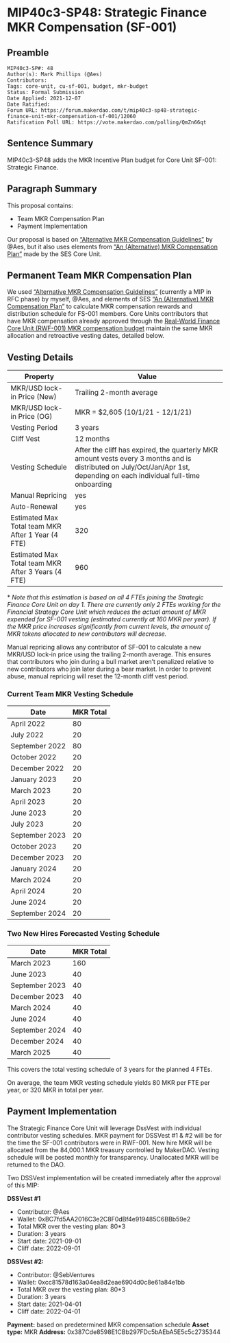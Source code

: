 # MIP40c3-SP48: Strategic Finance MKR Compensation (SF-001)

## Preamble

```
MIP40c3-SP#: 48
Author(s): Mark Phillips (@Aes)
Contributors:
Tags: core-unit, cu-sf-001, budget, mkr-budget
Status: Formal Submission
Date Applied: 2021-12-07
Date Ratified:
Forum URL: https://forum.makerdao.com/t/mip40c3-sp48-strategic-finance-unit-mkr-compensation-sf-001/12060
Ratification Poll URL: https://vote.makerdao.com/polling/QmZn66qt
```

## Sentence Summary

MIP40c3-SP48 adds the MKR Incentive Plan budget for Core Unit SF-001: Strategic Finance.

## Paragraph Summary

This proposal contains:

- Team MKR Compensation Plan
- Payment Implementation

Our proposal is based on [“Alternative MKR Compensation Guidelines”](https://forum.makerdao.com/t/alternative-mkr-compensation-guidelines/9049) by @Aes, but it also uses elements from [“An (Alternative) MKR Compensation Plan”](https://forum.makerdao.com/t/pre-mip-discussion-an-alternative-mkr-compensation-plan/8000) made by the SES Core Unit.

## Permanent Team MKR Compensation Plan

We used [“Alternative MKR Compensation Guidelines”](https://forum.makerdao.com/t/alternative-mkr-compensation-guidelines/9049) (currently a MIP in RFC phase) by myself, @Aes, and elements of SES [“An (Alternative) MKR Compensation Plan”](https://forum.makerdao.com/t/pre-mip-discussion-an-alternative-mkr-compensation-plan/8000) to calculate MKR compensation rewards and distribution schedule for FS-001 members. Core Units contributors that have MKR compensation already approved through the [Real-World Finance Core Unit (RWF-001) MKR compensation budget](https://github.com/makerdao/mips/blob/master/MIP40/MIP40c3-Subproposals/MIP40c3-SP38.md) maintain the same MKR allocation and retroactive vesting dates, detailed below.


## Vesting Details

| Property | 	Value |
|----------|----------|
|MKR/USD lock-in Price (New)|Trailing 2-month average|
|MKR/USD lock-in Price (OG)|MKR = $2,605 (10/1/21 - 12/1/21)| 
|Vesting Period|3 years|
|Cliff Vest|	12 months|
|Vesting Schedule|After the cliff has expired, the quarterly MKR amount vests every 3 months and is distributed on July/Oct/Jan/Apr 1st, depending on each individual full-time onboarding|
|Manual Repricing|yes|
|Auto-Renewal|yes|
|Estimated Max Total team MKR After 1 Year (4 FTE)|320|
|Estimated Max Total team MKR After 3 Years (4 FTE)|960|

\* _Note that this estimation is based on all 4 FTEs joining the Strategic Finance Core Unit on day 1. There are currently only 2 FTEs working for the Financial Strategy Core Unit which reduces the actual amount of MKR expended for SF-001 vesting (estimated currently at 160 MKR per year). If the MKR price increases significantly from current levels, the amount of MKR tokens allocated to new contributors will decrease._

Manual repricing allows any contributor of SF-001 to calculate a new MKR/USD lock-in price using the trailing 2-month average. This ensures that contributors who join during a bull market aren’t penalized relative to new contributors who join later during a bear market. In order to prevent abuse, manual repricing will reset the 12-month cliff vest period.

### Current Team MKR Vesting Schedule

|Date|MKR Total|
|--|--|
|April 2022|	80|
|July 2022|20|
|September 2022|80|
|October 2022|20|
|December 2022|20|
|January 2023|20|
|March 2023|20|
|April 2023|20|
|June 2023|20|
|July 2023|20|
|September 2023|20|
|October 2023|20|
|December 2023|20|
|January 2024|20|
|March 2024|20|
|April 2024|20|
|June 2024|20|
|September 2024|20|

### Two New Hires Forecasted Vesting Schedule

|Date|MKR Total|
|--|--|
|March 2023|160|
|June 2023|40|
|September 2023|40|
|December 2023|40|
|March 2024|40|
|June 2024|40|
|September 2024|40|
|December 2024|40|
|March 2025|40|

This covers the total vesting schedule of 3 years for the planned 4 FTEs.

On average, the team MKR vesting schedule yields 80 MKR per FTE per year, or 320 MKR in total per year.

## Payment Implementation

The Strategic Finance Core Unit will leverage DssVest with individual contributor vesting schedules. MKR payment for DSSVest #1 & #2 will be for the time the SF-001 contributors were in RWF-001. New hire MKR will be allocated from the 84,000.1 MKR treasury controlled by MakerDAO. Vesting schedule will be posted monthly for transparency. Unallocated MKR will be returned to the DAO. 

Two DSSVest implementation will be created immediately after the approval of this MIP:

**DSSVest #1**

- Contributor: @Aes
- Wallet: 0xBC7fd5AA2016C3e2C8F0dBf4e919485C6BBb59e2
- Total MKR over the vesting plan: 80*3
- Duration: 3 years
- Start date: 2021-09-01
- Cliff date: 2022-09-01

**DSSVest #2:**

- Contributor: @SebVentures
- Wallet: 0xcc81578d163a04ea8d2eae6904d0c8e61a84e1bb
- Total MKR over the vesting plan: 80*3
- Duration: 3 years
- Start date: 2021-04-01
- Cliff date: 2022-04-01

**Payment:** based on predetermined MKR compensation schedule
**Asset type:** MKR
**Address:** 0x387Cde8598E1CBb297FDc5bAEbA5E5c5c2735344